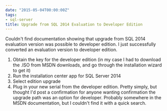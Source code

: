 ```yaml
---
date: "2015-05-04T00:00:00Z"
tags:
- sql-server
title: Upgrade from SQL 2014 Evaluation to Developer Edition
---
```


Couldn't find documentation showing that upgrade from SQL 2014 evaluation version was possible to developer edition. I just successfully converted an evaluation version to developer edition.

1.  Obtain the key for the developer edition (in my case I had to download the .ISO from MSDN downloads, and go through the installation wizard to get it)
2.  Run the installation center app for SQL Server 2014
3.  Select edition upgrade
4.  Plug in your new serial from the developer edition. Pretty simply, but thought I'd post a confirmation for anyone wanting confirmation the upgrade path was an option for developer. Probably somewhere in the MSDN documentation, but I couldn't find it with a quick search.
